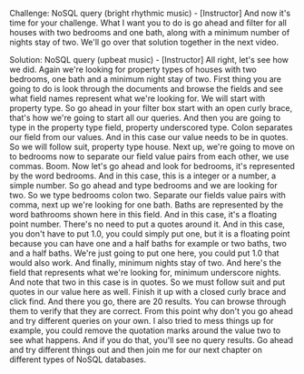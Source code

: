 Challenge: NoSQL query
(bright rhythmic music) - [Instructor] And now it's time for your challenge. What I want you to do is go ahead and filter for all houses with two bedrooms and one bath, along with a minimum number of nights stay of two. We'll go over that solution together in the next video.

Solution: NoSQL query
(upbeat music) - [Instructor] All right, let's see how we did. Again we're looking for property types of houses with two bedrooms, one bath and a minimum night stay of two. First thing you are going to do is look through the documents and browse the fields and see what field names represent what we're looking for. We will start with property type. So go ahead in your filter box start with an open curly brace, that's how we're going to start all our queries. And then you are going to type in the property type field, property underscored type. Colon separates our field from our values. And in this case our value needs to be in quotes. So we will follow suit, property type house. Next up, we're going to move on to bedrooms now to separate our field value pairs from each other, we use commas. Boom. Now let's go ahead and look for bedrooms, it's represented by the word bedrooms. And in this case, this is a integer or a number, a simple number. So go ahead and type bedrooms and we are looking for two. So we type bedrooms colon two. Separate our fields value pairs with comma, next up we're looking for one bath. Baths are represented by the word bathrooms shown here in this field. And in this case, it's a floating point number. There's no need to put a quotes around it. And in this case, you don't have to put 1.0, you could simply put one, but it is a floating point because you can have one and a half baths for example or two baths, two and a half baths. We're just going to put one here, you could put 1.0 that would also work. And finally, minimum nights stay of two. And here's the field that represents what we're looking for, minimum underscore nights. And note that two in this case is in quotes. So we must follow suit and put quotes in our value here as well. Finish it up with a closed curly brace and click find. And there you go, there are 20 results. You can browse through them to verify that they are correct. From this point why don't you go ahead and try different queries on your own. I also tried to mess things up for example, you could remove the quotation marks around the value two to see what happens. And if you do that, you'll see no query results. Go ahead and try different things out and then join me for our next chapter on different types of NoSQL databases.